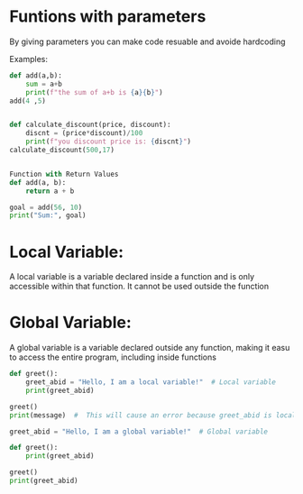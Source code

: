 # Funtions with parameters

By giving parameters you can make code resuable and avoide hardcoding

Examples:

```python
def add(a,b):
    sum = a+b
    print(f"the sum of a+b is {a}{b}")
add(4 ,5) 
```

```python

def calculate_discount(price, discount):
    discnt = (price*discount)/100
    print(f"you discount price is: {discnt}")
calculate_discount(500,17)

```
```python

Function with Return Values
def add(a, b):
    return a + b

goal = add(56, 10)
print("Sum:", goal)

```
# Local Variable:
A local variable is a variable declared inside a function and is only accessible within that function. It cannot be used outside the function

# Global Variable:
A global variable is a variable declared outside any function, making it easu to access the entire program, including inside functions

```python
def greet():
    greet_abid = "Hello, I am a local variable!"  # Local variable
    print(greet_abid)

greet()  
print(message)  #  This will cause an error because greet_abid is local

```
```python
greet_abid = "Hello, I am a global variable!"  # Global variable

def greet():
    print(greet_abid)  

greet()
print(greet_abid) 

```
